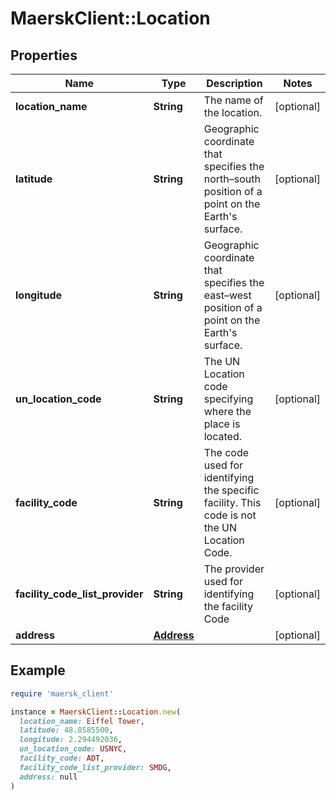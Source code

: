 # MaerskClient::Location

## Properties

| Name | Type | Description | Notes |
| ---- | ---- | ----------- | ----- |
| **location_name** | **String** | The name of the location. | [optional] |
| **latitude** | **String** | Geographic coordinate that specifies the north–south position of a point on the Earth&#39;s surface. | [optional] |
| **longitude** | **String** | Geographic coordinate that specifies the east–west position of a point on the Earth&#39;s surface. | [optional] |
| **un_location_code** | **String** | The UN Location code specifying where the place is located. | [optional] |
| **facility_code** | **String** | The code used for identifying the specific facility. This code is not the UN Location Code. | [optional] |
| **facility_code_list_provider** | **String** | The provider used for identifying the facility Code | [optional] |
| **address** | [**Address**](Address.md) |  | [optional] |

## Example

```ruby
require 'maersk_client'

instance = MaerskClient::Location.new(
  location_name: Eiffel Tower,
  latitude: 48.8585500,
  longitude: 2.294492036,
  un_location_code: USNYC,
  facility_code: ADT,
  facility_code_list_provider: SMDG,
  address: null
)
```

